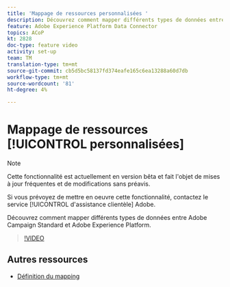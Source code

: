 ```yaml
---
title: 'Mappage de ressources personnalisées '
description: Découvrez comment mapper différents types de données entre Adobe Campaign Standard (ACS) et Adobe Experience Platform (AEP)
feature: Adobe Experience Platform Data Connector
topics: ACoP
kt: 2828
doc-type: feature video
activity: set-up
team: TM
translation-type: tm+mt
source-git-commit: cb5d5bc58137fd374eafe165c6ea13288a60d7db
workflow-type: tm+mt
source-wordcount: '81'
ht-degree: 4%

---
```



# Mappage de ressources [!UICONTROL personnalisées]

>[!NOTE]
>
>Cette fonctionnalité est actuellement en version bêta et fait l&#39;objet de mises à jour fréquentes et de modifications sans préavis.
>
>Si vous prévoyez de mettre en oeuvre cette fonctionnalité, contactez le service [!UICONTROL d&#39;assistance clientèle] Adobe.

Découvrez comment mapper différents types de données entre Adobe Campaign Standard et Adobe Experience Platform.

>[!VIDEO](https://video.tv.adobe.com/v/27231?quality=12)

## Autres ressources

* [Définition du mapping](https://docs.adobe.com/content/help/en/campaign-standard/using/administrating/mapping-campaign-and-aep-data/aep-mapping-definition.html)

